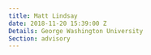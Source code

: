 ```yaml
---
title: Matt Lindsay
date: 2018-11-20 15:39:00 Z
Details: George Washington University
Section: advisory
---
```


